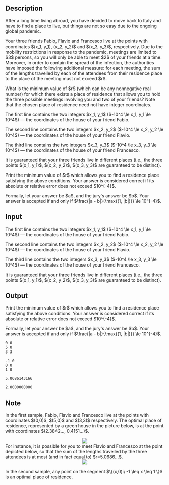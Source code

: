 ## Description

<div><p>After a long time living abroad, you have decided to move back to Italy and have to find a place to live, but things are not so easy due to the ongoing global pandemic.</p><p>Your three friends Fabio, Flavio and Francesco live at the points with coordinates $(x_1, y_1), (x_2, y_2)$ and $(x_3, y_3)$, respectively. Due to the mobility restrictions in response to the pandemic, meetings are limited to $3$ persons, so you will only be able to meet $2$ of your friends at a time. Moreover, in order to contain the spread of the infection, the authorities have imposed the following additional measure: for each meeting, the sum of the lengths travelled by each of the attendees from their residence place to the place of the meeting must not exceed $r$.</p><p>What is the minimum value of $r$ (which can be any nonnegative real number) for which there exists a place of residence that allows you to hold the three possible meetings involving you and two of your friends? Note that the chosen place of residence need not have integer coordinates.</p></div><div class="input-specification"><p>The first line contains the two integers $x_1, y_1$ ($-10^4 \le x_1, y_1 \le 10^4$) — the coordinates of the house of your friend Fabio.</p><p>The second line contains the two integers $x_2, y_2$ ($-10^4 \le x_2, y_2 \le 10^4$) — the coordinates of the house of your friend Flavio.</p><p>The third line contains the two integers $x_3, y_3$ ($-10^4 \le x_3, y_3 \le 10^4$) — the coordinates of the house of your friend Francesco.</p><p>It is guaranteed that your three friends live in different places (i.e., the three points $(x_1, y_1)$, $(x_2, y_2)$, $(x_3, y_3)$ are guaranteed to be distinct).</p></div><div class="output-specification"><p>Print the minimum value of $r$ which allows you to find a residence place satisfying the above conditions. Your answer is considered correct if its absolute or relative error does not exceed $10^{-4}$.</p><p>Formally, let your answer be $a$, and the jury's answer be $b$. Your answer is accepted if and only if $\frac{|a - b|}{\max{(1, |b|)}} \le 10^{-4}$.</p></div>

## Input

<p>The first line contains the two integers $x_1, y_1$ ($-10^4 \le x_1, y_1 \le 10^4$) — the coordinates of the house of your friend Fabio.</p><p>The second line contains the two integers $x_2, y_2$ ($-10^4 \le x_2, y_2 \le 10^4$) — the coordinates of the house of your friend Flavio.</p><p>The third line contains the two integers $x_3, y_3$ ($-10^4 \le x_3, y_3 \le 10^4$) — the coordinates of the house of your friend Francesco.</p><p>It is guaranteed that your three friends live in different places (i.e., the three points $(x_1, y_1)$, $(x_2, y_2)$, $(x_3, y_3)$ are guaranteed to be distinct).</p>

## Output

<p>Print the minimum value of $r$ which allows you to find a residence place satisfying the above conditions. Your answer is considered correct if its absolute or relative error does not exceed $10^{-4}$.</p><p>Formally, let your answer be $a$, and the jury's answer be $b$. Your answer is accepted if and only if $\frac{|a - b|}{\max{(1, |b|)}} \le 10^{-4}$.</p>





```input1
0 0
5 0
3 3
```




```input2
-1 0
0 0
1 0
```




```output1
5.0686143166
```




```output2
2.0000000000
```



## Note

<p>In the <span class="tex-font-style-bf">first sample</span>, Fabio, Flavio and Francesco live at the points with coordinates $(0,0)$, $(5,0)$ and $(3,3)$ respectively. The optimal place of residence, represented by a green house in the picture below, is at the point with coordinates $(2.3842..., 0.4151...)$. </p><center> <img class="tex-graphics" src="file://BLQmKYn0.png" style="max-width: 100.0%;max-height: 100.0%;"> </center> For instance, it is possible for you to meet Flavio and Francesco at the point depicted below, so that the sum of the lengths travelled by the three attendees is at most (and in fact equal to) $r=5.0686...$. <center> <img class="tex-graphics" src="file://BdL0Ow4T.png" style="max-width: 100.0%;max-height: 100.0%;"> </center><p>In the <span class="tex-font-style-bf">second sample</span>, any point on the segment $\{(x,0):\ -1 \leq x \leq 1 \}$ is an optimal place of residence.</p>
